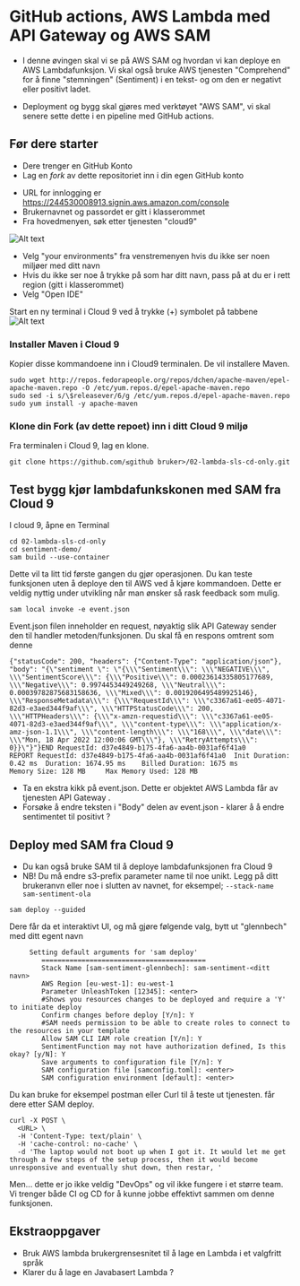 # GitHub actions, AWS Lambda med API Gateway og AWS SAM

* I denne øvingen skal vi se på AWS SAM og hvordan vi kan deploye en AWS Lambdafunksjon.
  Vi skal også bruke AWS tjenesten "Comprehend" for å finne "stemningen" (Sentiment) i en tekst- og om den er negativt eller positivt
  ladet.

* Deployment og bygg skal gjøres med verktøyet "AWS SAM", vi skal senere sette dette i en pipeline med GitHub actions.

## Før dere starter

- Dere trenger en GitHub Konto
- Lag en _fork_ av dette repositoriet inn i din egen GitHub konto
* URL for innlogging er https://244530008913.signin.aws.amazon.com/console
* Brukernavnet og passordet er gitt i klasserommet
* Fra hovedmenyen, søk etter tjenesten "cloud9"

![Alt text](img/11.png  "a title")

* Velg "your environments" fra venstremenyen hvis du ikke ser noen miljøer med ditt navn
* Hvis du ikke ser noe å trykke på som har ditt navn, pass på at du er i rett region (gitt i klasserommet)
* Velg "Open IDE"


Start en ny terminal i Cloud 9 ved å trykke (+) symbolet på tabbene
![Alt text](img/newtab.png  "a title")

### Installer Maven i Cloud 9

Kopier disse kommandoene inn i Cloud9 terminalen. De vil installere Maven.
```shell
sudo wget http://repos.fedorapeople.org/repos/dchen/apache-maven/epel-apache-maven.repo -O /etc/yum.repos.d/epel-apache-maven.repo
sudo sed -i s/\$releasever/6/g /etc/yum.repos.d/epel-apache-maven.repo
sudo yum install -y apache-maven
```

### Klone din Fork (av dette repoet) inn i ditt Cloud 9 miljø

Fra terminalen i Cloud 9, lag en klone.

```shell
git clone https://github.com/≤github bruker>/02-lambda-sls-cd-only.git
```

## Test bygg kjør lambdafunkskonen med SAM fra Cloud 9

I cloud 9, åpne en Terminal

```shell
cd 02-lambda-sls-cd-only
cd sentiment-demo/
sam build --use-container
```

Dette vil ta litt tid første gangen du gjør operasjonen. Du kan teste funksjonen uten å deploye den til AWS
ved å kjøre kommandoen. Dette er veldig nyttig under utvikling når man ønsker så rask feedback som mulig.

```shell
sam local invoke -e event.json 
```

Event.json filen inneholder en request, nøyaktig slik API Gateway sender den til handler metoden/funksjonen.
Du skal få en respons omtrent som denne

```
{"statusCode": 200, "headers": {"Content-Type": "application/json"}, "body": "{\"sentiment \": \"{\\\"Sentiment\\\": \\\"NEGATIVE\\\", \\\"SentimentScore\\\": {\\\"Positive\\\": 0.00023614335805177689, \\\"Negative\\\": 0.9974453449249268, \\\"Neutral\\\": 0.00039782875683158636, \\\"Mixed\\\": 0.0019206495489925146}, \\\"ResponseMetadata\\\": {\\\"RequestId\\\": \\\"c3367a61-ee05-4071-82d3-e3aed344f9af\\\", \\\"HTTPStatusCode\\\": 200, \\\"HTTPHeaders\\\": {\\\"x-amzn-requestid\\\": \\\"c3367a61-ee05-4071-82d3-e3aed344f9af\\\", \\\"content-type\\\": \\\"application/x-amz-json-1.1\\\", \\\"content-length\\\": \\\"168\\\", \\\"date\\\": \\\"Mon, 18 Apr 2022 12:00:06 GMT\\\"}, \\\"RetryAttempts\\\": 0}}\"}"}END RequestId: d37e4849-b175-4fa6-aa4b-0031af6f41a0
REPORT RequestId: d37e4849-b175-4fa6-aa4b-0031af6f41a0  Init Duration: 0.42 ms  Duration: 1674.95 ms    Billed Duration: 1675 ms        Memory Size: 128 MB     Max Memory Used: 128 MB
```

* Ta en ekstra kikk på event.json. Dette er objektet AWS Lambda får av tjenesten API Gateway .
* Forsøke å endre teksten i "Body" delen av event.json - klarer å å endre sentimentet til positivt ?

## Deploy med SAM fra Cloud 9

* Du kan også bruke SAM til å deploye lambdafunksjonen fra Cloud 9
* NB! Du må endre s3-prefix parameter name til noe unikt. Legg på ditt brukeranvn eller noe i slutten av navnet, for eksempel; ```--stack-name sam-sentiment-ola```

```shell
sam deploy --guided 
```

Dere får da et interaktivt UI, og må gjøre følgende valg, bytt ut "glennbech" med ditt egent navn

```text
     Setting default arguments for 'sam deploy'
        =========================================
        Stack Name [sam-sentiment-glennbech]: sam-sentiment-<ditt navn> 
        AWS Region [eu-west-1]: eu-west-1
        Parameter UnleashToken [12345]: <enter>
        #Shows you resources changes to be deployed and require a 'Y' to initiate deploy
        Confirm changes before deploy [Y/n]: Y
        #SAM needs permission to be able to create roles to connect to the resources in your template
        Allow SAM CLI IAM role creation [Y/n]: Y
        SentimentFunction may not have authorization defined, Is this okay? [y/N]: Y
        Save arguments to configuration file [Y/n]: Y
        SAM configuration file [samconfig.toml]: <enter>
        SAM configuration environment [default]: <enter> 
```

Du kan bruke for eksempel postman eller Curl til å teste ut tjenesten. <URL> får dere etter SAM deploy.

```shell
curl -X POST \
  <URL> \
  -H 'Content-Type: text/plain' \
  -H 'cache-control: no-cache' \
  -d 'The laptop would not boot up when I got it. It would let me get through a few steps of the setup process, then it would become unresponsive and eventually shut down, then restar, '
```

Men... dette er jo ikke veldig "DevOps" og vil ikke fungere i et større team. Vi trenger både CI og CD for å kunne jobbe
effektivt sammen om denne funksjonen.

## Ekstraoppgaver

* Bruk AWS lambda brukergrensesnitet til å lage en Lambda i et valgfritt språk
* Klarer du å lage en Javabasert Lambda ? 

